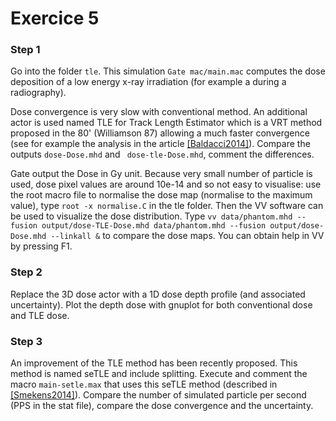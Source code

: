 # Exercice 5


### Step 1

Go into the folder ```tle```. This simulation ```Gate mac/main.mac``` computes the dose deposition of a low energy x-ray irradiation (for example a during a radiography).

Dose convergence is very slow with conventional method. An additional actor is used named TLE for Track Length Estimator which is a VRT method proposed in the 80' (Williamson 87) allowing a much faster convergence (see for example the analysis in the article [[Baldacci2014]](https://www.creatis.insa-lyon.fr/site/en/publications/BALD-15)). Compare the outputs ```dose-Dose.mhd``` and ``` dose-tle-Dose.mhd```, comment the differences.

Gate output the Dose in Gy unit. Because very small number of particle is used, dose pixel values are around 10e-14 and so not easy to visualise: use the root macro file to normalise the dose map (normalise to the maximum value), type ```root -x normalise.C``` in the tle folder. Then the VV software can be used to visualize the dose distribution. Type ```vv data/phantom.mhd --fusion output/dose-TLE-Dose.mhd data/phantom.mhd --fusion output/dose-Dose.mhd --linkall &``` to compare the dose maps. You can obtain help in VV by pressing F1.

### Step 2

Replace the 3D dose actor with a 1D dose depth profile (and associated uncertainty). Plot the depth dose with gnuplot for both conventional dose and TLE dose.

### Step 3

An improvement of the TLE method has been recently proposed. This method is named seTLE and include splitting. Execute and comment the macro ```main-setle.max``` that uses this seTLE method (described in [[Smekens2014]](https://www.creatis.insa-lyon.fr/site/en/publications/SMEK-14)). Compare the number of simulated particle per second (PPS in the stat file), compare the dose convergence and the uncertainty.
